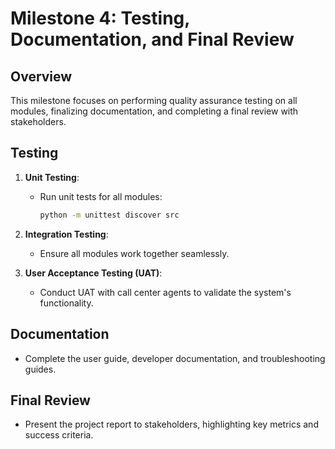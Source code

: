 # Milestone 4: Testing, Documentation, and Final Review

## Overview
This milestone focuses on performing quality assurance testing on all modules, finalizing documentation, and completing a final review with stakeholders.

## Testing

1. **Unit Testing**:
   - Run unit tests for all modules:
     ```bash
     python -m unittest discover src
     ```

2. **Integration Testing**:
   - Ensure all modules work together seamlessly.

3. **User Acceptance Testing (UAT)**:
   - Conduct UAT with call center agents to validate the system's functionality.

## Documentation

- Complete the user guide, developer documentation, and troubleshooting guides.

## Final Review

- Present the project report to stakeholders, highlighting key metrics and success criteria. 